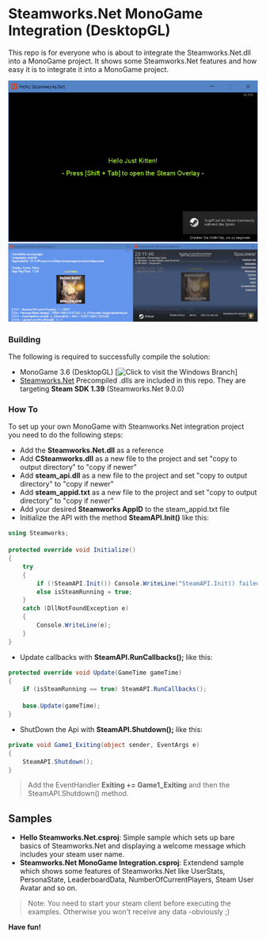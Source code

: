# Steamworks.Net MonoGame Integration (DesktopGL)
This repo is for everyone who is about to integrate the Steamworks.Net.dll into a MonoGame project.  It shows some Steamworks.Net features and how easy it is to integrate it into a MonoGame project.

![HelloSteamworks](Documentation/MonoGameSteamworksNet_03.jpg)
![HelloSteamworks](Documentation/MonoGameSteamworksNet_05.jpg)

### Building

The following is required to successfully compile the solution:

- MonoGame 3.6 (DesktopGL) [![Click to visit the Windows Branch](https://github.com/sqrMin1/Steamworks.Net-MonoGame-Integration/tree/master)]
- [Steamworks.Net](https://github.com/rlabrecque/Steamworks.NET) Precompiled .dlls are included in this repo. They are targeting **Steam SDK 1.39** (Steamworks.Net 9.0.0)

### How To

To set up your own MonoGame with Steamworks.Net integration project you need to do the following steps:

- Add the **Steamworks.Net.dll** as a reference
- Add **CSteamworks.dll** as a new file to the project and set "copy to output directory" to "copy if newer"
- Add **steam_api.dll** as a new file to the project and set "copy to output directory" to "copy if newer"
- Add **steam_appid.txt** as a new file to the project and set "copy to output directory" to "copy if newer"
- Add your desired **Steamworks AppID** to the steam_appid.txt file
- Initialize the API with the method **SteamAPI.Init()** like this:

```cs
using Steamworks;

protected override void Initialize()
{
    try
    {
        if (!SteamAPI.Init()) Console.WriteLine("SteamAPI.Init() failed!");
        else isSteamRunning = true;
    }
    catch (DllNotFoundException e)
    {
        Console.WriteLine(e);
    }
}
```

- Update callbacks with **SteamAPI.RunCallbacks();** like this:

```cs
protected override void Update(GameTime gameTime)
{
    if (isSteamRunning == true) SteamAPI.RunCallbacks();

    base.Update(gameTime);
}
```

- ShutDown the Api with **SteamAPI.Shutdown();** like this:

```cs
private void Game1_Exiting(object sender, EventArgs e)
{
    SteamAPI.Shutdown();
}
```
> Add the EventHandler **Exiting += Game1_Exiting** and then the SteamAPI.Shutdown() method.

## Samples

- **Hello Steamworks.Net.csproj**: Simple sample which sets up bare basics of Steamworks.Net and displaying a welcome message which includes your steam user name.
- **Steamworks.Net MonoGame Integration.csproj**: Extendend sample which shows some features of Steamworks.Net like UserStats, PersonaState, LeaderboardData, NumberOfCurrentPlayers, Steam User Avatar and so on.

> Note: You need to start your steam client before executing the examples. Otherwise you won't receive any data -obviously ;)

**Have fun!**
